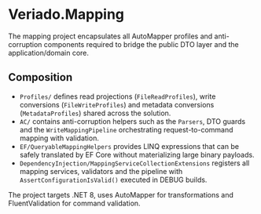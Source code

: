 # Veriado.Mapping

The mapping project encapsulates all AutoMapper profiles and anti-corruption components required to bridge the public DTO layer and the application/domain core.

## Composition

- `Profiles/` defines read projections (`FileReadProfiles`), write conversions (`FileWriteProfiles`) and metadata conversions (`MetadataProfiles`) shared across the solution.
- `AC/` contains anti-corruption helpers such as the `Parsers`, DTO guards and the `WriteMappingPipeline` orchestrating request-to-command mapping with validation.
- `EF/QueryableMappingHelpers` provides LINQ expressions that can be safely translated by EF Core without materializing large binary payloads.
- `DependencyInjection/MappingServiceCollectionExtensions` registers all mapping services, validators and the pipeline with `AssertConfigurationIsValid()` executed in DEBUG builds.

The project targets .NET 8, uses AutoMapper for transformations and FluentValidation for command validation.
